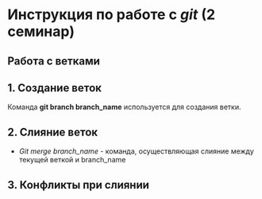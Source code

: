 # Инструкция по работе с _git_ (2 семинар)
## __Работа с ветками__

## 1. Создание веток

Команда __git branch branch_name__ используется для создания ветки.

## 2. Слияние веток

* *Git merge branch_name* - команда, осуществляющая слияние между текущей веткой и branch_name

## 3. Конфликты при слиянии

